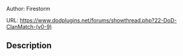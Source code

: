 Author: Firestorm

URL: https://www.dodplugins.net/forums/showthread.php?22-DoD-ClanMatch-(v0-9)

## Description

